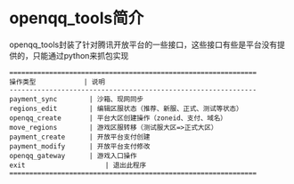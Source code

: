 openqq_tools简介
============

openqq_tools封装了针对腾讯开放平台的一些接口，这些接口有些是平台没有提供的，只能通过python来抓包实现

    ==============================================================
    操作类型        	| 说明
    --------------------------------------------------------------
    payment_sync	    | 沙箱、现网同步
    regions_edit	    | 编辑区服状态（推荐、新服、正式、测试等状态）
    openqq_create	    | 平台大区创建操作（zoneid、支付、域名）
    move_regions	    | 游戏区服转移（测试服大区=>正式大区）
    payment_create	    | 开放平台支付创建
    payment_modify	    | 开放平台支付修改
    openqq_gateway	    | 游戏入口操作
    exit 		            | 退出此程序
    ==============================================================
